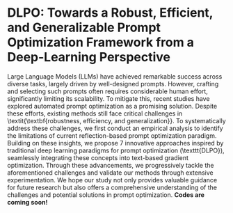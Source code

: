 <H1>DLPO: Towards a Robust, Efficient, and Generalizable Prompt Optimization Framework from a Deep-Learning Perspective</H1>

Large Language Models (LLMs) have achieved remarkable success across diverse tasks, largely driven by well-designed prompts. However, crafting and selecting such prompts often requires considerable human effort, significantly limiting its scalability. To mitigate this, recent studies have explored automated prompt optimization as a promising solution. Despite these efforts, existing methods still face critical challenges in \textit{\textbf{robustness, efficiency, and generalization}}.
To systematically address these challenges, we first conduct an empirical analysis to identify the limitations of current reflection-based prompt optimization paradigm.
Building on these insights, we propose 7 innovative approaches inspired by traditional deep learning paradigms for prompt optimization (\texttt{DLPO}), seamlessly integrating these concepts into text-based gradient optimization. 
Through these advancements, we progressively tackle the aforementioned challenges and validate our methods through extensive experimentation.
We hope our study not only provides valuable guidance for future research but also offers a comprehensive understanding of the challenges and potential solutions in prompt optimization.
**Codes are coming soon!**
